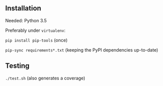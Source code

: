 ## Installation

Needed: Python 3.5

Preferably under `virtualenv`:

`pip install pip-tools` (once)

`pip-sync requirements*.txt` (keeping the PyPI dependencies up-to-date)


## Testing

`./test.sh` (also generates a coverage)
